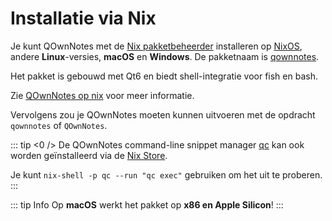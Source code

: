 # Installatie via Nix

Je kunt QOwnNotes met de [Nix pakketbeheerder](https://nixos.org/download/) installeren op [NixOS](https://nixos.org/), andere **Linux**-versies, **macOS** en **Windows**. De pakketnaam is [qownnotes](https://search.nixos.org/packages?channel=unstable&show=qownnotes).

Het pakket is gebouwd met Qt6 en biedt shell-integratie voor fish en bash.

Zie [QOwnNotes op nix](https://search.nixos.org/packages?channel=unstable&show=qownnotes) voor meer informatie.

Vervolgens zou je QOwnNotes moeten kunnen uitvoeren met de opdracht `qownnotes` of `QOwnNotes`.

::: tip
<0 /> De QOwnNotes command-line snippet manager [qc](https://github.com/qownnotes/qc) kan ook worden geïnstalleerd via de [Nix Store](https://search.nixos.org/packages?channel=unstable&show=qc).

Je kunt `nix-shell -p qc --run "qc exec"` gebruiken om het uit te proberen.
:::

::: tip
Info
Op **macOS** werkt het pakket op **x86 en Apple Silicon**!
:::

